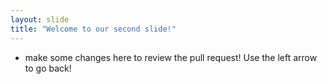 ```yaml
---
layout: slide
title: "Welcome to our second slide!"
---
```

- make some changes here to review the pull request!
Use the left arrow to go back!
